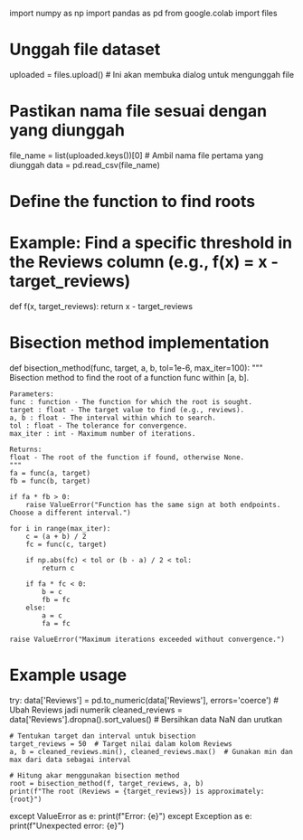 import numpy as np
import pandas as pd
from google.colab import files

# Unggah file dataset
uploaded = files.upload()  # Ini akan membuka dialog untuk mengunggah file

# Pastikan nama file sesuai dengan yang diunggah
file_name = list(uploaded.keys())[0]  # Ambil nama file pertama yang diunggah
data = pd.read_csv(file_name)

# Define the function to find roots
# Example: Find a specific threshold in the Reviews column (e.g., f(x) = x - target_reviews)
def f(x, target_reviews):
    return x - target_reviews

# Bisection method implementation
def bisection_method(func, target, a, b, tol=1e-6, max_iter=100):
    """
    Bisection method to find the root of a function func within [a, b].

    Parameters:
    func : function - The function for which the root is sought.
    target : float - The target value to find (e.g., reviews).
    a, b : float - The interval within which to search.
    tol : float - The tolerance for convergence.
    max_iter : int - Maximum number of iterations.

    Returns:
    float - The root of the function if found, otherwise None.
    """
    fa = func(a, target)
    fb = func(b, target)

    if fa * fb > 0:
        raise ValueError("Function has the same sign at both endpoints. Choose a different interval.")

    for i in range(max_iter):
        c = (a + b) / 2
        fc = func(c, target)

        if np.abs(fc) < tol or (b - a) / 2 < tol:
            return c

        if fa * fc < 0:
            b = c
            fb = fc
        else:
            a = c
            fa = fc

    raise ValueError("Maximum iterations exceeded without convergence.")

# Example usage
try:
    data['Reviews'] = pd.to_numeric(data['Reviews'], errors='coerce')  # Ubah Reviews jadi numerik
    cleaned_reviews = data['Reviews'].dropna().sort_values()          # Bersihkan data NaN dan urutkan

    # Tentukan target dan interval untuk bisection
    target_reviews = 50  # Target nilai dalam kolom Reviews
    a, b = cleaned_reviews.min(), cleaned_reviews.max()  # Gunakan min dan max dari data sebagai interval

    # Hitung akar menggunakan bisection method
    root = bisection_method(f, target_reviews, a, b)
    print(f"The root (Reviews = {target_reviews}) is approximately: {root}")

except ValueError as e:
    print(f"Error: {e}")
except Exception as e:
    print(f"Unexpected error: {e}")
    
